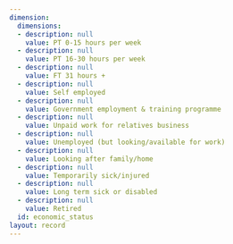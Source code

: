 ```yaml
---
dimension:
  dimensions:
  - description: null
    value: PT 0-15 hours per week
  - description: null
    value: PT 16-30 hours per week
  - description: null
    value: FT 31 hours +
  - description: null
    value: Self employed
  - description: null
    value: Government employment & training programme
  - description: null
    value: Unpaid work for relatives business
  - description: null
    value: Unemployed (but looking/available for work)
  - description: null
    value: Looking after family/home
  - description: null
    value: Temporarily sick/injured
  - description: null
    value: Long term sick or disabled
  - description: null
    value: Retired
  id: economic_status
layout: record
---
```

